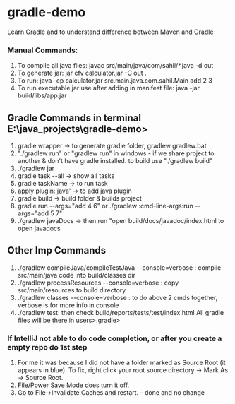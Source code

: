 # gradle-demo
Learn Gradle and to understand difference between Maven and Gradle

### Manual Commands:
1. To compile all java files: javac src/main/java/com/sahil/*.java -d out
2. To generate jar: jar cfv calculator.jar -C out .
3. To run: java -cp calculator.jar src.main.java.com.sahil.Main add 2 3
4. To run executable jar use after adding in manifest file: java -jar build/libs/app.jar

## Gradle Commands in terminal E:\java_projects\gradle-demo>
1. gradle wrapper  -> to generate gradle folder, gradlew gradlew.bat
2. "./gradlew run" or "gradlew run" in windows - if we share project to another & don't have gradle installed. to build use "./gradlew build"
3. ./gradlew jar
4. gradle task --all -> show all tasks
5. gradle taskName -> to run task
6. apply plugin:'java' -> to add java plugin
7. gradle build -> build folder & builds project
8. gradle run --args="add 4 6" or ./gradlew :cmd-line-args:run --args="add 5 7"
9. ./gradlew javaDocs -> then run "open build/docs/javadoc/index.html to open javadocs

## Other Imp Commands
1. ./gradlew compileJava/compileTestJava --console=verbose : compile src/main/java code into build/classes dir
2. ./gradlew processResources --console=verbose : copy src/main/resources to build directory
3. ./gradlew classes --console=verbose : to do above 2 cmds together, verbose is for more info in console
4. ./gradlew test: then check build/reports/tests/test/index.html
All gradle files will be there in users>.gradle>

### If IntelliJ not able to do code completion, or after you create a empty repo do 1st step
1. For me it was because I did not have a folder marked as Source Root (it appears in blue). To fix, right click your root source directory -> Mark As -> Source Root.
2. File/Power Save Mode does turn it off.
3. Go to File->Invalidate Caches and restart. - done and no change

